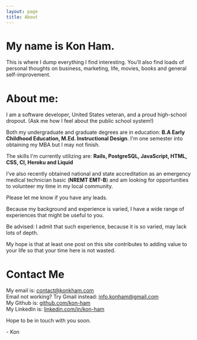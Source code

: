 ```yaml
---
layout: page
title: About
---
```


<!-- <p class="message">
Hi, Kon here! Are you trying to get a hold of me? contact@konkham.com
</p> -->

# My name is Kon Ham.
This is where I dump everything I find interesting. You'll also find loads of personal thoughts on business, marketing, life, movies, books and general self-improvement. 

# About me:
I am a software developer, United States veteran, and a proud high-school dropout. (Ask me how I feel about the public school system!)

Both my undergraduate and graduate degrees are in education: **B.A Early Childhood Education, M.Ed. Instructional Design**. I'm one semester into obtaining my MBA but I may not finish.

The skills I'm currently utilizing are: **Rails, PostgreSQL, JavaScript, HTML, CSS, CI, Heroku and Liquid**

I’ve also recently obtained national and state accreditation as an emergency medical technician basic (**NREMT EMT-B**) and am looking for opportunities to volunteer my time in my local community. 

Please let me know if you have any leads.

Because my background and experience is varied, I have a wide range of experiences that might be useful to you.  

Be advised: I admit that such experience, because it is so varied, may lack lots of depth.

My hope is that at least one post on this site contributes to adding value to your life so that your time here is not wasted.

# Contact Me
My email is: [contact@konkham.com](mailto:contact@konkham.com)  
Email not working? Try Gmail instead: [info.konham@gmail.com](mailto:info.konham@gmail.com)  
My Github is: [github.com/kon-ham](github.com/kon-ham)  
My LinkedIn is: [linkedin.com/in/kon-ham](https://www.linkedin.com/in/kon-ham)

Hope to be in touch with you soon. 

\- Kon